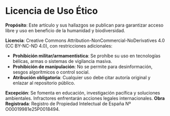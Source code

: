 # Licencia de Uso Ético

**Propósito**: Este artículo y sus hallazgos se publican para garantizar acceso libre y uso en beneficio de la humanidad y biodiversidad.

**Licencia**: Creative Commons Attribution-NonCommercial-NoDerivatives 4.0 (CC BY-NC-ND 4.0), con restricciones adicionales:
- **Prohibición militar/armamentística**: Se prohíbe su uso en tecnologías bélicas, armas o sistemas de vigilancia masiva.
- **Prohibición de manipulación**: No se permite para desinformación, sesgos algorítmicos o control social.
- **Atribución obligatoria**: Cualquier uso debe citar autoría original y enlazar al repositorio público.

**Excepción**: Se fomenta en educación, investigación pacífica y soluciones ambientales. Infractores enfrentarán acciones legales internacionales.
**Obra Registrada**: Registro de Propiedad Intelectual de España Nº O00019981e25P0018494.
